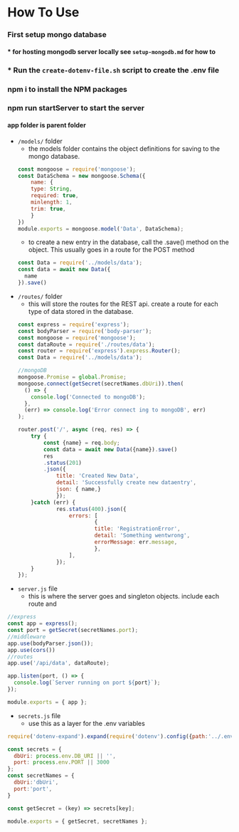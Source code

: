 # How To Use

### First setup mongo database
#### * for hosting mongodb server locally see `setup-mongodb.md` for how to
####
### * Run the `create-dotenv-file.sh` script to create the .env file
### npm i to install the NPM packages
### npm run startServer to start the server

#### app folder is parent folder
* `/models/` folder
    * the models folder contains the object definitions for saving to the mongo database.  
    ```javascript 
    const mongoose = require('mongoose');
    const DataSchema = new mongoose.Schema({
        name: {
        type: String,
        required: true,
        minlength: 1,
        trim: true,
        }
    })
    module.exports = mongoose.model('Data', DataSchema);
    ```
    * to create a new entry in the database, call the .save() method on the object. This usually goes in a route for the POST method
    ```javascript
    const Data = require('../models/data');
    const data = await new Data({
      name
    }).save()
    ```
*  `/routes/` folder
    * this will store the routes for the REST api. create a route for each type of data stored in the database. 
    ```javascript
    const express = require('express');
    const bodyParser = require('body-parser');
    const mongoose = require('mongoose');
    const dataRoute = require('./routes/data');
    const router = require('express').express.Router();
    const Data = require('../models/data');

    //mongoDB
    mongoose.Promise = global.Promise;
    mongoose.connect(getSecret(secretNames.dbUri)).then(
      () => {
        console.log('Connected to mongoDB');
      },
      (err) => console.log('Error connect ing to mongoDB', err)
    );
    
    router.post('/', async (req, res) => {
        try {
            const {name} = req.body;
            const data = await new Data({name}).save()
            res
            .status(201)
            .json({
                title: 'Created New Data',
                detail: 'Successfully create new dataentry',
                json: { name,}
                });
        }catch (err) {
                res.status(400).json({
                    errors: [
                            {
                            title: 'RegistrationError',
                            detail: 'Something wentwrong',
                            errorMessage: err.message,
                            },
                    ],
                });
        }
    });
    ```
*  `server.js` file
    * this is where the server goes and singleton objects. include each route and 
```javascript
//express 
const app = express();
const port = getSecret(secretNames.port);
//middleware
app.use(bodyParser.json());
app.use(cors())
//routes
app.use('/api/data', dataRoute);

app.listen(port, () => {
  console.log(`Server running on port ${port}`);
});

module.exports = { app };
```

*  `secrets.js` file
    * use this as a layer for the .env variables
```javascript
require('dotenv-expand').expand(require('dotenv').config({path:'../.env'}))

const secrets = {
  dbUri: process.env.DB_URI || '',
  port: process.env.PORT || 3000
};
const secretNames = {
  dbUri:'dbUri',
  port:'port',
}

const getSecret = (key) => secrets[key];

module.exports = { getSecret, secretNames };
```
